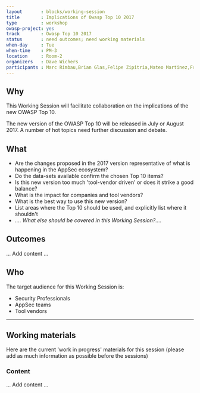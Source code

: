 ```yaml
---
layout       : blocks/working-session
title        : Implications of Owasp Top 10 2017
type         : workshop
owasp-project: yes
track        : Owasp Top 10 2017
status       : need outcomes; need working materials
when-day     : Tue
when-time    : PM-3
location     : Room-2
organizers   : Dave Wichers
participants : Marc Rimbau,Brian Glas,Felipe Zipitria,Mateo Martinez,Francois Raynaud,Stuart Gunter
---
```


## Why

This Working Session will facilitate collaboration on the implications of the new OWASP Top 10.

The new version of the OWASP Top 10 will be released in July or August 2017.  A number of
hot topics need further discussion and debate.

## What

- Are the changes proposed in the 2017 version representative of what is happening in the AppSec ecosystem?
- Do the data-sets available confirm the chosen Top 10 items?
- Is this new version too much 'tool-vendor driven' or does it strike a good balance?
- What is the impact for companies and tool vendors?
- What is the best way to use this new version?
- List areas where the Top 10 should be used, and explicitly list where it shouldn't
- _.... What else should be covered in this Working Session?...._

## Outcomes
 
... Add content ...

## Who

The target audience for this Working Session is:

- Security Professionals
- AppSec teams
- Tool vendors

--- 

## Working materials

Here are the current 'work in progress' materials for this session (please add as much information as possible before the sessions)

### Content

... Add content ...

